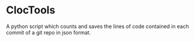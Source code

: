 # ClocTools
A python script which counts and saves the lines of code contained in each commit of a git repo in json format.
